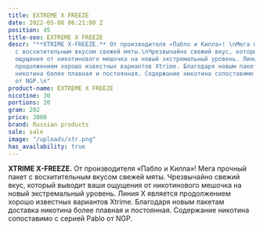 ```yaml
---
title: EXTREME X FREEZE
date: 2022-05-08 06:21:00 Z
position: 45
title-seo: EXTREME X FREEZE
descr: "**XTRIME X-FREEZE.** От производителя «Пабло и Килла»! \nМега прочный пакет
  с восхитительным вкусом свежей мяты.\nЧрезвычайно свежий вкус, который выводит ваши
  ощущения от никотинового мешочка на новый экстремальный уровень. Линия X является
  продолжением хорошо известных вариантов Xtrime. Благодаря новым пакетам доставка
  никотина более плавная и постоянная. Содержание никотина сопоставимо с серией Pablo
  от NGP.\n"
product-name: EXTREME X FREEZE
nicotine: 30
portions: 20
gram: 202
price: 3000
brand: Russian products
sale: sale
image: "/uploads/xtr.png"
has_availability: true
---
```


**XTRIME X-FREEZE.** От производителя «Пабло и Килла»! 
Мега прочный пакет с восхитительным вкусом свежей мяты.
Чрезвычайно свежий вкус, который выводит ваши ощущения от никотинового мешочка на новый экстремальный уровень. Линия X является продолжением хорошо известных вариантов Xtrime. Благодаря новым пакетам доставка никотина более плавная и постоянная. Содержание никотина сопоставимо с серией Pablo от NGP.
